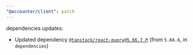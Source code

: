 ```yaml
---
"@accounter/client": patch
---
```

dependencies updates:
  - Updated dependency [`@tanstack/react-query@5.66.7` ↗︎](https://www.npmjs.com/package/@tanstack/react-query/v/5.66.7) (from `5.66.6`, in `dependencies`)
